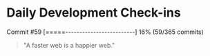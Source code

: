 # Daily Development Check-ins

Commit #59
[=====-------------------------] 16% (59/365 commits)

> "A faster web is a happier web."